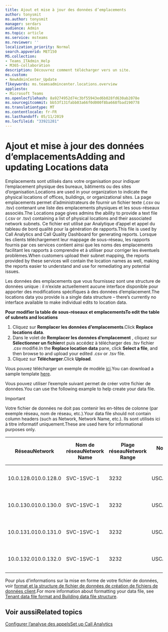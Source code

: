 ```yaml
---
title: Ajout et mise à jour des données d’emplacements
author: tonysmit
ms.author: tonysmit
manager: serdars
audience: Admin
ms.topic: article
ms.service: msteams
ms.reviewer: ''
localization_priority: Normal
search.appverid: MET150
MS.collection:
- Teams_ITAdmin_Help
- M365-collaboration
description: Découvrez comment télécharger vers un site.
ms.custom:
- NewAdminCenter_Update
f1keywords: ms.teamsadmincenter.locations.overview
appliesto:
- Microsoft Teams
ms.openlocfilehash: 8a9274952d74c3bf55943ed6b028fd630ab2078e
ms.sourcegitcommit: bb53f131fabb03a66f0d000f8ba668fbad190778
ms.translationtype: MT
ms.contentlocale: fr-FR
ms.lasthandoff: 05/11/2019
ms.locfileid: "33921281"
---
```

<a name="adding-and-updating-locations-data"></a><span data-ttu-id="a0314-103">Ajout et mise à jour des données d’emplacements</span><span class="sxs-lookup"><span data-stu-id="a0314-103">Adding and updating Locations data</span></span>
============================

<span data-ttu-id="a0314-104">Emplacements sont utilisés dans votre organisation pour indiquer l’emplacement physique des bureaux, bâtiments ou des sites d’organisation.</span><span class="sxs-lookup"><span data-stu-id="a0314-104">Locations are used in your organization to indicate the physical locations of offices, buildings, or organizational sites.</span></span> <span data-ttu-id="a0314-105">La page emplacements permet d’administrateurs de fournir un fichier texte (.csv ou .tsv) contenant une liste des emplacements physiques et les sous-réseaux associés.</span><span class="sxs-lookup"><span data-stu-id="a0314-105">The Locations page gives admins the ability to provide a text file (.csv or .tsv) containing a list of physical locations and their associated network subnets.</span></span> <span data-ttu-id="a0314-106">Ce fichier est utilisé par Analytique d’appel et appel du tableau de bord qualité pour la génération de rapports.</span><span class="sxs-lookup"><span data-stu-id="a0314-106">This file is used by Call Analytics and Call Quality Dashboard for generating reports.</span></span> <span data-ttu-id="a0314-107">Lorsque les clients téléchargement leur mappage de sous-réseau, les rapports fournis par ces services contient ainsi que les noms des emplacements facilitant les rapports à comprendre et à utiliser pour corriger les éventuels problèmes.</span><span class="sxs-lookup"><span data-stu-id="a0314-107">When customers upload their subnet mapping, the reports provided by these services will contain the location names as well, making the reports easier to understand and use for remediating any potential issues.</span></span>

<span data-ttu-id="a0314-108">Les données des emplacements que vous fournissez sont une structure de données unique : il n’existe actuellement aucune interface disponible pour apporter des modifications spécifiques à des données d’emplacement.</span><span class="sxs-lookup"><span data-stu-id="a0314-108">The locations data you provide is a single data structure – there’s currently no interface available to make individual edits to location data.</span></span> 

<span data-ttu-id="a0314-109">**Pour modifier la table de sous-réseaux et emplacements**</span><span class="sxs-lookup"><span data-stu-id="a0314-109">**To edit the table of subnets and locations**</span></span>

1. <span data-ttu-id="a0314-110">Cliquez sur **Remplacer les données d’emplacements**.</span><span class="sxs-lookup"><span data-stu-id="a0314-110">Click **Replace locations data**.</span></span>
2. <span data-ttu-id="a0314-111">Dans le volet de **Remplacer les données d’emplacement** , cliquez sur **Sélectionner un fichier**et puis accédez à télécharger des .tsv fichier .csv modifié.</span><span class="sxs-lookup"><span data-stu-id="a0314-111">In the **Replace location data** pane, click **Select a file**, and then browse to and upload your edited .csv or .tsv file.</span></span> 
3. <span data-ttu-id="a0314-112">Cliquez sur **Télécharger**.</span><span class="sxs-lookup"><span data-stu-id="a0314-112">Click **Upload**.</span></span> 


<span data-ttu-id="a0314-113">Vous pouvez télécharger un exemple de modèle [ici](https://github.com/MicrosoftDocs/OfficeDocs-SkypeForBusiness/blob/live/Teams/downloads/locations-template.zip?raw=true).</span><span class="sxs-lookup"><span data-stu-id="a0314-113">You can download a sample template [here](https://github.com/MicrosoftDocs/OfficeDocs-SkypeForBusiness/blob/live/Teams/downloads/locations-template.zip?raw=true).</span></span>

<span data-ttu-id="a0314-114">Vous pouvez utiliser l’exemple suivant permet de créer votre fichier de données.</span><span class="sxs-lookup"><span data-stu-id="a0314-114">You can use the following example to help create your data file.</span></span> 

> [!IMPORTANT]
> <span data-ttu-id="a0314-115">Votre fichier de données ne doit pas contenir les en-têtes de colonne (par exemple réseau, nom de réseau, etc.).</span><span class="sxs-lookup"><span data-stu-id="a0314-115">Your data file should not contain column headers (such as Network, Network Name, etc.).</span></span> <span data-ttu-id="a0314-116">Ils sont utilisés ici à titre informatif uniquement.</span><span class="sxs-lookup"><span data-stu-id="a0314-116">These are used here for informational purposes only.</span></span> </br>

|<span data-ttu-id="a0314-117">Réseau</span><span class="sxs-lookup"><span data-stu-id="a0314-117">Network</span></span>|<span data-ttu-id="a0314-118">Nom de réseau</span><span class="sxs-lookup"><span data-stu-id="a0314-118">Network Name</span></span>|<span data-ttu-id="a0314-119">Plage réseau</span><span class="sxs-lookup"><span data-stu-id="a0314-119">Network Range</span></span>|<span data-ttu-id="a0314-120">Nom de création</span><span class="sxs-lookup"><span data-stu-id="a0314-120">Building Name</span></span>|<span data-ttu-id="a0314-121">Type de propriété</span><span class="sxs-lookup"><span data-stu-id="a0314-121">Ownership Type</span></span>|<span data-ttu-id="a0314-122">Type de construction</span><span class="sxs-lookup"><span data-stu-id="a0314-122">Building Type</span></span>|<span data-ttu-id="a0314-123">Type de construction Office</span><span class="sxs-lookup"><span data-stu-id="a0314-123">Building Office Type</span></span>|<span data-ttu-id="a0314-124">Ville</span><span class="sxs-lookup"><span data-stu-id="a0314-124">City</span></span>|<span data-ttu-id="a0314-125">Code postal</span><span class="sxs-lookup"><span data-stu-id="a0314-125">Zip Code</span></span>|<span data-ttu-id="a0314-126">Pays</span><span class="sxs-lookup"><span data-stu-id="a0314-126">Country</span></span>|<span data-ttu-id="a0314-127">État</span><span class="sxs-lookup"><span data-stu-id="a0314-127">State</span></span>|<span data-ttu-id="a0314-128">Région</span><span class="sxs-lookup"><span data-stu-id="a0314-128">Region</span></span>|<span data-ttu-id="a0314-129">Intérieur Corp</span><span class="sxs-lookup"><span data-stu-id="a0314-129">Inside Corp</span></span>|<span data-ttu-id="a0314-130">Itinéraire Express</span><span class="sxs-lookup"><span data-stu-id="a0314-130">Express Route</span></span>|
|-|-|-|-|-|-|-|-|-|-|-|-|-|-|
|<span data-ttu-id="a0314-131">10.0.128.0</span><span class="sxs-lookup"><span data-stu-id="a0314-131">10.0.128.0</span></span> |<span data-ttu-id="a0314-132">SVC-1</span><span class="sxs-lookup"><span data-stu-id="a0314-132">SVC-1</span></span>|<span data-ttu-id="a0314-133">32</span><span class="sxs-lookup"><span data-stu-id="a0314-133">32</span></span>|<span data-ttu-id="a0314-134">USCAMTV001</span><span class="sxs-lookup"><span data-stu-id="a0314-134">USCAMTV001</span></span>|<span data-ttu-id="a0314-135">Connexion en bail Contoso RE&F</span><span class="sxs-lookup"><span data-stu-id="a0314-135">Contoso Leased RE&F</span></span>|<span data-ttu-id="a0314-136">Bureau</span><span class="sxs-lookup"><span data-stu-id="a0314-136">Office</span></span>|<span data-ttu-id="a0314-137">RE&F</span><span class="sxs-lookup"><span data-stu-id="a0314-137">RE&F</span></span>|<span data-ttu-id="a0314-138">Mountain View</span><span class="sxs-lookup"><span data-stu-id="a0314-138">Mountain View</span></span>|<span data-ttu-id="a0314-139">94043</span><span class="sxs-lookup"><span data-stu-id="a0314-139">94043</span></span>|<span data-ttu-id="a0314-140">NOUS</span><span class="sxs-lookup"><span data-stu-id="a0314-140">US</span></span>|<span data-ttu-id="a0314-141">CA</span><span class="sxs-lookup"><span data-stu-id="a0314-141">CA</span></span>|<span data-ttu-id="a0314-142">NOUS</span><span class="sxs-lookup"><span data-stu-id="a0314-142">US</span></span>|<span data-ttu-id="a0314-143">1</span><span class="sxs-lookup"><span data-stu-id="a0314-143">1</span></span>|<span data-ttu-id="a0314-144">1</span><span class="sxs-lookup"><span data-stu-id="a0314-144">1</span></span>|
|<span data-ttu-id="a0314-145">10.0.130.0</span><span class="sxs-lookup"><span data-stu-id="a0314-145">10.0.130.0</span></span> |<span data-ttu-id="a0314-146">SVC-1</span><span class="sxs-lookup"><span data-stu-id="a0314-146">SVC-1</span></span>|<span data-ttu-id="a0314-147">32</span><span class="sxs-lookup"><span data-stu-id="a0314-147">32</span></span>|<span data-ttu-id="a0314-148">USCAMTV001</span><span class="sxs-lookup"><span data-stu-id="a0314-148">USCAMTV001</span></span>|<span data-ttu-id="a0314-149">Connexion en bail Contoso RE&F</span><span class="sxs-lookup"><span data-stu-id="a0314-149">Contoso Leased RE&F</span></span>|<span data-ttu-id="a0314-150">Bureau</span><span class="sxs-lookup"><span data-stu-id="a0314-150">Office</span></span>|<span data-ttu-id="a0314-151">RE&F</span><span class="sxs-lookup"><span data-stu-id="a0314-151">RE&F</span></span>|<span data-ttu-id="a0314-152">Mountain View</span><span class="sxs-lookup"><span data-stu-id="a0314-152">Mountain View</span></span>|<span data-ttu-id="a0314-153">94043</span><span class="sxs-lookup"><span data-stu-id="a0314-153">94043</span></span>|<span data-ttu-id="a0314-154">NOUS</span><span class="sxs-lookup"><span data-stu-id="a0314-154">US</span></span>|<span data-ttu-id="a0314-155">CA</span><span class="sxs-lookup"><span data-stu-id="a0314-155">CA</span></span>|<span data-ttu-id="a0314-156">NOUS</span><span class="sxs-lookup"><span data-stu-id="a0314-156">US</span></span>|<span data-ttu-id="a0314-157">1</span><span class="sxs-lookup"><span data-stu-id="a0314-157">1</span></span>|<span data-ttu-id="a0314-158">1</span><span class="sxs-lookup"><span data-stu-id="a0314-158">1</span></span>|
|<span data-ttu-id="a0314-159">10.0.131.0</span><span class="sxs-lookup"><span data-stu-id="a0314-159">10.0.131.0</span></span> |<span data-ttu-id="a0314-160">SVC-1</span><span class="sxs-lookup"><span data-stu-id="a0314-160">SVC-1</span></span>|<span data-ttu-id="a0314-161">32</span><span class="sxs-lookup"><span data-stu-id="a0314-161">32</span></span>|<span data-ttu-id="a0314-162">USCAMTV001</span><span class="sxs-lookup"><span data-stu-id="a0314-162">USCAMTV001</span></span>|<span data-ttu-id="a0314-163">Connexion en bail Contoso RE&F</span><span class="sxs-lookup"><span data-stu-id="a0314-163">Contoso Leased RE&F</span></span>|<span data-ttu-id="a0314-164">Bureau</span><span class="sxs-lookup"><span data-stu-id="a0314-164">Office</span></span>|<span data-ttu-id="a0314-165">RE&F</span><span class="sxs-lookup"><span data-stu-id="a0314-165">RE&F</span></span>|<span data-ttu-id="a0314-166">Mountain View</span><span class="sxs-lookup"><span data-stu-id="a0314-166">Mountain View</span></span>|<span data-ttu-id="a0314-167">94043</span><span class="sxs-lookup"><span data-stu-id="a0314-167">94043</span></span>|<span data-ttu-id="a0314-168">NOUS</span><span class="sxs-lookup"><span data-stu-id="a0314-168">US</span></span>|<span data-ttu-id="a0314-169">CA</span><span class="sxs-lookup"><span data-stu-id="a0314-169">CA</span></span>|<span data-ttu-id="a0314-170">NOUS</span><span class="sxs-lookup"><span data-stu-id="a0314-170">US</span></span>|<span data-ttu-id="a0314-171">1</span><span class="sxs-lookup"><span data-stu-id="a0314-171">1</span></span>|<span data-ttu-id="a0314-172">1</span><span class="sxs-lookup"><span data-stu-id="a0314-172">1</span></span>|
|<span data-ttu-id="a0314-173">10.0.132.0</span><span class="sxs-lookup"><span data-stu-id="a0314-173">10.0.132.0</span></span> |<span data-ttu-id="a0314-174">SVC-1</span><span class="sxs-lookup"><span data-stu-id="a0314-174">SVC-1</span></span>|<span data-ttu-id="a0314-175">32</span><span class="sxs-lookup"><span data-stu-id="a0314-175">32</span></span>|<span data-ttu-id="a0314-176">USCAMTV001</span><span class="sxs-lookup"><span data-stu-id="a0314-176">USCAMTV001</span></span>|<span data-ttu-id="a0314-177">Connexion en bail Contoso RE&F</span><span class="sxs-lookup"><span data-stu-id="a0314-177">Contoso Leased RE&F</span></span>|<span data-ttu-id="a0314-178">Bureau</span><span class="sxs-lookup"><span data-stu-id="a0314-178">Office</span></span>|<span data-ttu-id="a0314-179">RE&F</span><span class="sxs-lookup"><span data-stu-id="a0314-179">RE&F</span></span>|<span data-ttu-id="a0314-180">Mountain View</span><span class="sxs-lookup"><span data-stu-id="a0314-180">Mountain View</span></span>|<span data-ttu-id="a0314-181">94043</span><span class="sxs-lookup"><span data-stu-id="a0314-181">94043</span></span>|<span data-ttu-id="a0314-182">NOUS</span><span class="sxs-lookup"><span data-stu-id="a0314-182">US</span></span>|<span data-ttu-id="a0314-183">CA</span><span class="sxs-lookup"><span data-stu-id="a0314-183">CA</span></span>|<span data-ttu-id="a0314-184">NOUS</span><span class="sxs-lookup"><span data-stu-id="a0314-184">US</span></span>|<span data-ttu-id="a0314-185">1</span><span class="sxs-lookup"><span data-stu-id="a0314-185">1</span></span>|<span data-ttu-id="a0314-186">1</span><span class="sxs-lookup"><span data-stu-id="a0314-186">1</span></span>|


<span data-ttu-id="a0314-187">Pour plus d’informations sur la mise en forme de votre fichier de données, voir [format et la structure de fichier de données de création de fichiers de données client](turning-on-and-using-call-quality-dashboard.md#tenant-data-file-format-and-building-data-file-structure).</span><span class="sxs-lookup"><span data-stu-id="a0314-187">For more information about formatting your data file, see [Tenant data file format and Building data file structure](turning-on-and-using-call-quality-dashboard.md#tenant-data-file-format-and-building-data-file-structure).</span></span>


## <a name="related-topics"></a><span data-ttu-id="a0314-188">Voir aussi</span><span class="sxs-lookup"><span data-stu-id="a0314-188">Related topics</span></span>

[<span data-ttu-id="a0314-189">Configurer l’analyse des appels</span><span class="sxs-lookup"><span data-stu-id="a0314-189">Set up Call Analytics</span></span>](set-up-call-analytics.md)
